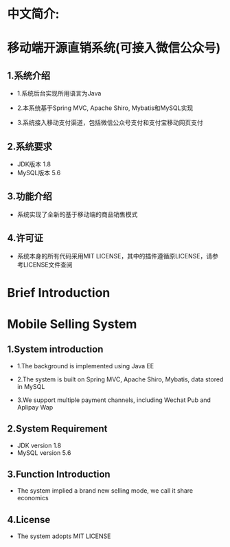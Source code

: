 # 中文简介: 

# 移动端开源直销系统(可接入微信公众号)

## 1.系统介绍

* 1.系统后台实现所用语言为Java

* 2.本系统基于Spring MVC, Apache Shiro, Mybatis和MySQL实现

* 3.系统接入移动支付渠道，包括微信公众号支付和支付宝移动网页支付

## 2.系统要求

* JDK版本 1.8
* MySQL版本 5.6

## 3.功能介绍

* 系统实现了全新的基于移动端的商品销售模式

## 4.许可证

* 系统本身的所有代码采用MIT LICENSE，其中的插件遵循原LICENSE，请参考LICENSE文件查阅

# Brief Introduction

# Mobile Selling System

## 1.System introduction

* 1.The background is implemented using Java EE

* 2.The system is built on Spring MVC, Apache Shiro, Mybatis, data stored in MySQL

* 3.We support multiple payment channels, including Wechat Pub and Aplipay Wap

## 2.System Requirement

* JDK version 1.8
* MySQL version 5.6

## 3.Function Introduction
* The system implied a brand new selling mode, we call it share economics

## 4.License
* The system adopts MIT LICENSE

